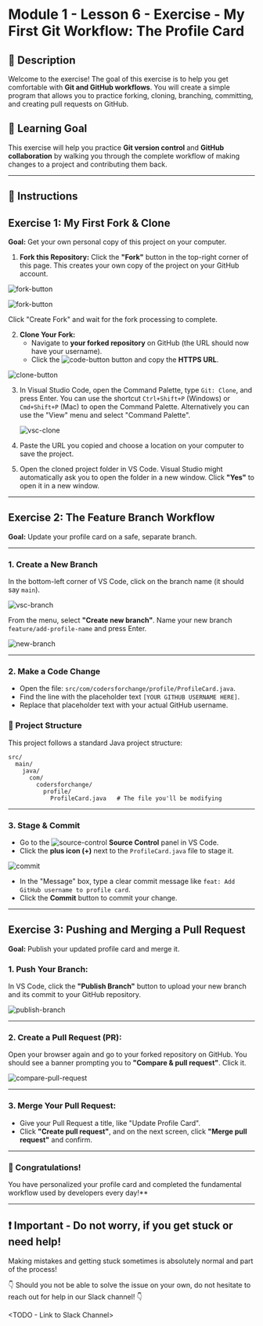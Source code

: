 # Module 1 - Lesson 6 - Exercise - My First Git Workflow: The Profile Card

## 📝 Description

Welcome to the exercise! The goal of this exercise is to help you get comfortable with **Git and GitHub workflows**. You will create a simple program that allows you to practice forking, cloning, branching, committing, and creating pull requests on GitHub.

## 🎯 Learning Goal

This exercise will help you practice **Git version control** and **GitHub collaboration** by walking you through the complete workflow of making changes to a project and contributing them back.

---

## 🚀 Instructions

## Exercise 1: My First Fork & Clone

**Goal:** Get your own personal copy of this project on your computer.

1.  **Fork this Repository:** Click the **"Fork"** button in the top-right corner of this page. This creates your own copy of the project on your GitHub account.

![fork-button](assets/fork-1.png)

![fork-button](assets/fork-2.png)

Click "Create Fork" and wait for the fork processing to complete.

2.  **Clone Your Fork:**
    * Navigate to **your forked repository** on GitHub (the URL should now have your username).
    * Click the ![code-button](assets/code-button.png) button and copy the **HTTPS URL**.
  
![clone-button](assets/clone-button.png)

3. In Visual Studio Code, open the Command Palette, type `Git: Clone`, and press Enter. You can use the shortcut `Ctrl+Shift+P` (Windows) or `Cmd+Shift+P` (Mac) to open the Command Palette. Alternatively you can use the "View" menu and select "Command Palette".

   ![vsc-clone](assets/vsc-clone.png)
4. Paste the URL you copied and choose a location on your computer to save the project.
5. Open the cloned project folder in VS Code. Visual Studio might automatically ask you to open the folder in a new window. Click **"Yes"** to open it in a new window.


---

## Exercise 2: The Feature Branch Workflow

**Goal:** Update your profile card on a safe, separate branch.

---

### 1. Create a New Branch
In the bottom-left corner of VS Code, click on the branch name (it should say `main`). 

![vsc-branch](assets/branch-button.png)

From the menu, select **"Create new branch"**. Name your new branch `feature/add-profile-name` and press Enter.

![new-branch](assets/new-branch.png)

---

### 2. Make a Code Change
 * Open the file: `src/com/codersforchange/profile/ProfileCard.java`.
 * Find the line with the placeholder text `[YOUR GITHUB USERNAME HERE]`.
 * Replace that placeholder text with your actual GitHub username.


### 📂 Project Structure

This project follows a standard Java project structure:

```
src/
  main/
    java/
      com/
        codersforchange/
          profile/
            ProfileCard.java   # The file you'll be modifying
```

---

### 3. Stage & Commit
 * Go to the  ![source-control](assets/source-control.png)  **Source Control** panel in VS Code.
 * Click the **plus icon (+)** next to the `ProfileCard.java` file to stage it.

![commit](assets/commit.png)

 * In the "Message" box, type a clear commit message like `feat: Add GitHub username to profile card`.
 * Click the **Commit** button to commit your change.

---

## Exercise 3: Pushing and Merging a Pull Request

**Goal:** Publish your updated profile card and merge it.

### 1.  **Push Your Branch:** 

In VS Code, click the **"Publish Branch"** button to upload your new branch and its commit to your GitHub repository.

![publish-branch](assets/publish-branch.png)

---

### 2.  **Create a Pull Request (PR):**

Open your browser again and go to your forked repository on GitHub. You should see a banner prompting you to **"Compare & pull request"**. Click it.

![compare-pull-request](assets/compare-pull-request.png)

---

### 3.  **Merge Your Pull Request:**

* Give your Pull Request a title, like "Update Profile Card".
* Click **"Create pull request"**, and on the next screen, click **"Merge pull request"** and confirm.

---

### 🥳 Congratulations! 
You have personalized your profile card and completed the fundamental workflow used by developers every day!**

---

## ❗️ Important - Do not worry, if you get stuck or need help!

Making mistakes and getting stuck sometimes is absolutely normal and part of the process! 

👇 Should you not be able to solve the issue on your own, do not hesitate to reach out for help in our Slack channel! 👇

<TODO - Link to Slack Channel>